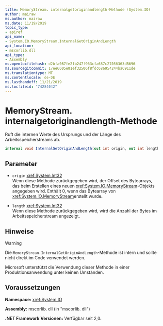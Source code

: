 ```yaml
---
title: MemoryStream. internalgetoriginandlength-Methode (System.IO)
author: mairaw
ms.author: mairaw
ms.date: 11/19/2019
topic_type:
- apiref
api_name:
- System.IO.MemoryStream.InternalGetOriginAndLength
api_location:
- mscorlib.dll
api_type:
- Assembly
ms.openlocfilehash: d2bfa087fe2fb247f963cfa687c27056363d5696
ms.sourcegitcommit: 17ee6605e01ef32506f8fdc686954244ba6911de
ms.translationtype: MT
ms.contentlocale: de-DE
ms.lasthandoff: 11/21/2019
ms.locfileid: "74284042"
---
```

# <a name="memorystreaminternalgetoriginandlength-method"></a>MemoryStream. internalgetoriginandlength-Methode

Ruft die internen Werte des Ursprungs und der Länge des Arbeitsspeicherstreams ab.

```csharp
internal void InternalGetOriginAndLength(out int origin, out int length)
```

## <a name="parameters"></a>Parameter

- `origin` <xref:System.Int32>\
  Wenn diese Methode zurückgegeben wird, der Offset des Bytearrays, das beim Erstellen eines neuen <xref:System.IO.MemoryStream>-Objekts angegeben wird. Enthält 0, wenn das Bytearray von <xref:System.IO.MemoryStream>erstellt wurde.

- `length` <xref:System.Int32>\
  Wenn diese Methode zurückgegeben wird, wird die Anzahl der Bytes im Arbeitsspeicherstream angezeigt.

## <a name="remarks"></a>Hinweise

> [!WARNING]
> Die `MemoryStream.InternalGetOriginAndLength`-Methode ist intern und sollte nicht direkt im Code verwendet werden.
>
> Microsoft unterstützt die Verwendung dieser Methode in einer Produktionsanwendung unter keinen Umständen.

## <a name="requirements"></a>Voraussetzungen

**Namespace:** <xref:System.IO>

**Assembly:** mscorlib. dll (in "mscorlib. dll")

**.NET Framework Versionen:** Verfügbar seit 2,0.
